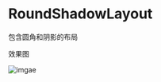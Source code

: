 # RoundShadowLayout
包含圆角和阴影的布局

效果图

![imgae](https://github.com/wudengwei/RoundShadowLayout/raw/master/imgs/1.png)
